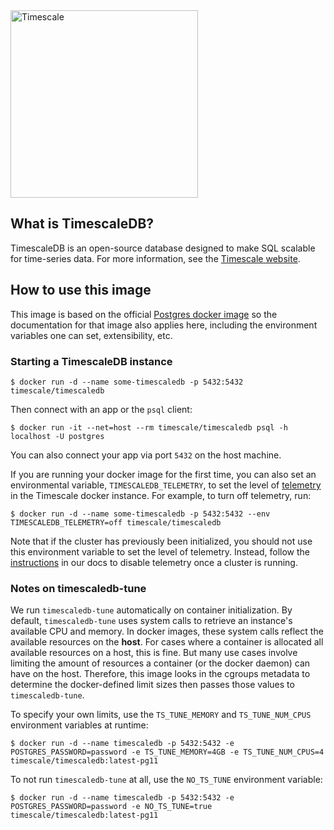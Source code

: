 <img src="http://www.timescale.com/img/timescale-wordmark-blue.svg" alt="Timescale" width="300"/>

## What is TimescaleDB?

TimescaleDB is an open-source database designed to make SQL scalable
for time-series data. For more information, see
the [Timescale website](https://www.timescale.com).

## How to use this image

This image is based on the
official
[Postgres docker image](https://store.docker.com/images/postgres) so
the documentation for that image also applies here, including the
environment variables one can set, extensibility, etc. 

### Starting a TimescaleDB instance

```
$ docker run -d --name some-timescaledb -p 5432:5432 timescale/timescaledb
```

Then connect with an app or the `psql` client:

```
$ docker run -it --net=host --rm timescale/timescaledb psql -h localhost -U postgres
```

You can also connect your app via port `5432` on the host machine.

If you are running your docker image for the first time, you can also set an environmental variable, `TIMESCALEDB_TELEMETRY`, to set the level of [telemetry](https://docs.timescale.com/using-timescaledb/telemetry) in the Timescale docker instance. For example, to turn off telemetry, run:

```
$ docker run -d --name some-timescaledb -p 5432:5432 --env TIMESCALEDB_TELEMETRY=off timescale/timescaledb
```

Note that if the cluster has previously been initialized, you should not use this environment variable to set the level of telemetry. Instead, follow the [instructions](https://docs.timescale.com/using-timescaledb/telemetry) in our docs to disable telemetry once a cluster is running.

### Notes on timescaledb-tune

We run `timescaledb-tune` automatically on container initialization. By default,
`timescaledb-tune` uses system calls to retrieve an instance's available CPU
and memory. In docker images, these system calls reflect the available resources
on the **host**. For cases where a container is allocated all available
resources on a host, this is fine. But many use cases involve limiting the
amount of resources a container (or the docker daemon) can have on the host.
Therefore, this image looks in the cgroups metadata to determine the
docker-defined limit sizes then passes those values to `timescaledb-tune`.

To specify your own limits, use the `TS_TUNE_MEMORY` and `TS_TUNE_NUM_CPUS`
environment variables at runtime:

```
$ docker run -d --name timescaledb -p 5432:5432 -e POSTGRES_PASSWORD=password -e TS_TUNE_MEMORY=4GB -e TS_TUNE_NUM_CPUS=4 timescale/timescaledb:latest-pg11
```

To not run `timescaledb-tune` at all, use the `NO_TS_TUNE` environment variable:

```
$ docker run -d --name timescaledb -p 5432:5432 -e POSTGRES_PASSWORD=password -e NO_TS_TUNE=true timescale/timescaledb:latest-pg11
```
